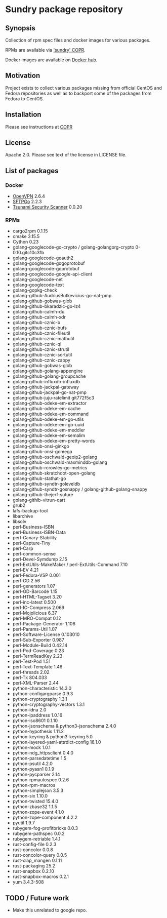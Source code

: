 <!--
SPDX-FileCopyrightText: Google Inc
SPDX-FileCopyrightText: 2025 Vladimir Rusinov <vladimir.rusinov@gmail.com>
SPDX-License-Identifier: Apache-2.0
-->

# Sundry package repository

## Synopsis

Collection of rpm spec files and docker images for various packages.

RPMs are available via ['sundry' COPR](https://copr.fedoraproject.org/coprs/vrusinov/sundry/).

Docker images are available on [Docker hub](https://hub.docker.com/u/vrusinov).

## Motivation

Project exists to collect various packages missing from official CentOS and
Fedora repositories as well as to backport some of the packages from Fedora to CentOS.

## Installation

Please see instructions at [COPR](https://copr.fedoraproject.org/coprs/vrusinov/sundry/)

## License

Apache 2.0.
Please see text of the license in LICENSE file.

## List of packages

### Docker

* [OpenVPN](https://openvpn.net/) 2.6.4
* [SFTPGo](https://github.com/drakkan/sftpgo) 2.2.3
* [Tsunami Security Scanner](https://github.com/google/tsunami-security-scanner)
  0.0.20

### RPMs

* cargo2rpm 0.1.15
* cmake 3.15.5
* Cython 0.23
* golang-googlecode-go-crypto / golang-golangorg-crypto 0-0.10.gitc10c31b
* golang-googlecode-goauth2
* golang-googlecode-gogoprotobuf
* golang-googlecode-goprotobuf
* golang-googlecode-google-api-client
* golang-googlecode-net
* golang-googlecode-text
* golang-gopkg-check
* golang-github-AudriusButkevicius-go-nat-pmp
* golang-github-gobwas-glob
* golang-github-bkaradzic-go-lz4
* golang-github-calmh-du
* golang-github-calmh-xdr
* golang-github-cznic-b
* golang-github-cznic-bufs
* golang-github-cznic-fileutil
* golang-github-cznic-mathutil
* golang-github-cznic-ql
* golang-github-cznic-strutil
* golang-github-cznic-sortutil
* golang-github-cznic-zappy
* golang-github-gobwas-glob
* golang-github-golang-appengine
* golang-github-golang-groupcache
* golang-github-influxdb-influxdb
* golang-github-jackpal-gateway
* golang-github-jackpal-go-nat-pmp
* golang-github-juju-ratelimit git772f5c3
* golang-github-odeke-em-extractor
* golang-github-odeke-em-cache
* golang-github-odeke-em-command
* golang-github-odeke-em-go-utils
* golang-github-odeke-em-go-uuid
* golang-github-odeke-em-meddler
* golang-github-odeke-em-semalim
* golang-github-odeke-em-pretty-words
* golang-github-onsi-ginkgo
* golang-github-onsi-gomega
* golang-github-oschwald-geoip2-golang
* golang-github-oschwald-maxminddb-golang
* golang-github-rcrowley-go-metrics
* golang-github-skratchdot-open-golang
* golang-github-stathat-go
* golang-github-syndtr-goleveldb
* golang-github-syndtr-gosnappy / golang-github-golang-snappy
* golang-github-thejerf-suture
* golang-githib-vitrun-qart
* grub2
* lafs-backup-tool
* libarchive
* libsolv
* perl-Business-ISBN
* perl-Business-ISBN-Data
* perl-Canary-Stability
* perl-Capture-Tiny
* perl-Carp
* perl-common-sense
* perl-Devel-Symdump 2.15
* perl-ExtUtils-MakeMaker / perl-ExtUtils-Command 7.10
* perl-EV 4.21
* perl-Fedora-VSP 0.001
* perl-GD 2.56
* perl-generators 1.07
* perl-GD-Barcode 1.15
* perl-HTML-Tagset 3.20
* perl-inc-latest 0.500
* perl-IO-Compress 2.069
* perl-Mojolicious 6.37
* perl-MRO-Compat 0.12
* perl-Package-Generator 1.106
* perl-Params-Util 1.07
* perl-Software-License 0.103010
* perl-Sub-Exporter 0.987
* perl-Module-Build 0.42.14
* perl-Pod-Coverage 0.23
* perl-TermReadKey 2.23
* perl-Test-Pod 1.51
* perl-Text-Template 1.46
* perl-threads 2.02
* perl-Tk 804.033
* perl-XML-Parser 2.44
* python-characteristic 14.3.0
* python-configargparse 0.9.3
* python-cryptography 1.3.1
* python-cryptography-vectors 1.3.1
* python-idna 2.0
* python-ipaddress 1.0.16
* python-iso8601 0.1.10
* python-jsonschema & python3-jsonschema 2.4.0
* python-hypothesis 1.11.2
* python-keyring & python3-keyring 5.0
* python-layered-yaml-attrdict-config 16.1.0
* python-mock 1.0.1
* python-ndg\_httpsclient 0.4.0
* python-parsedatetime 1.5
* python-psutil 4.2.0
* python-pyasn1 0.1.9
* python-pycparser 2.14
* python-rpmautospec 0.2.6
* python-rpm-macros
* python-simplejson 3.5.3
* python-six 1.10.0
* python-twisted 15.4.0
* python-zbase32 1.1.5
* python-zope-event 4.1.0
* python-zope-component 4.2.2
* pyutil 1.9.7
* rubygem-fog-profitbricks 0.0.3
* rubygem-pathspec 0.0.2
* rubygem-retriable 1.4.1
* rust-config-file 0.2.3
* rust-concolor 0.0.8
* rust-concolor-query 0.0.5
* rust-clap_mangen 0.1.11
* rust-packaging 25.2
* rust-snapbox 0.2.10
* rust-snapbox-macros 0.2.1
* yum 3.4.3-508

## TODO / Future work

* Make this unrelated to google repo.
